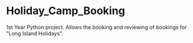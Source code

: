 # Holiday_Camp_Booking
1st Year Python project. Allows the booking and reviewing of bookings for "Long Island Holidays". 
